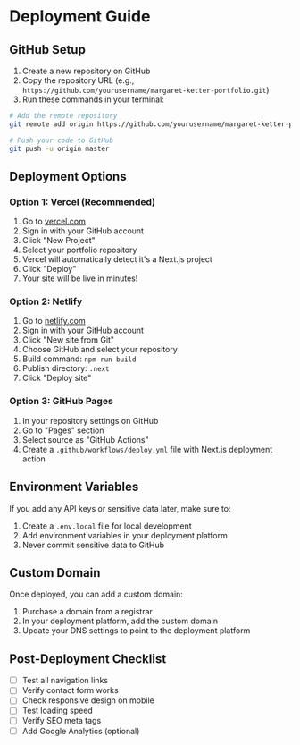 # Deployment Guide

## GitHub Setup

1. Create a new repository on GitHub
2. Copy the repository URL (e.g., `https://github.com/yourusername/margaret-ketter-portfolio.git`)
3. Run these commands in your terminal:

```bash
# Add the remote repository
git remote add origin https://github.com/yourusername/margaret-ketter-portfolio.git

# Push your code to GitHub
git push -u origin master
```

## Deployment Options

### Option 1: Vercel (Recommended)
1. Go to [vercel.com](https://vercel.com)
2. Sign in with your GitHub account
3. Click "New Project"
4. Select your portfolio repository
5. Vercel will automatically detect it's a Next.js project
6. Click "Deploy"
7. Your site will be live in minutes!

### Option 2: Netlify
1. Go to [netlify.com](https://netlify.com)
2. Sign in with your GitHub account
3. Click "New site from Git"
4. Choose GitHub and select your repository
5. Build command: `npm run build`
6. Publish directory: `.next`
7. Click "Deploy site"

### Option 3: GitHub Pages
1. In your repository settings on GitHub
2. Go to "Pages" section
3. Select source as "GitHub Actions"
4. Create a `.github/workflows/deploy.yml` file with Next.js deployment action

## Environment Variables
If you add any API keys or sensitive data later, make sure to:
1. Create a `.env.local` file for local development
2. Add environment variables in your deployment platform
3. Never commit sensitive data to GitHub

## Custom Domain
Once deployed, you can add a custom domain:
1. Purchase a domain from a registrar
2. In your deployment platform, add the custom domain
3. Update your DNS settings to point to the deployment platform

## Post-Deployment Checklist
- [ ] Test all navigation links
- [ ] Verify contact form works
- [ ] Check responsive design on mobile
- [ ] Test loading speed
- [ ] Verify SEO meta tags
- [ ] Add Google Analytics (optional)